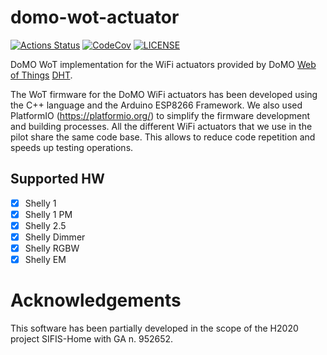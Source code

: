 # domo-wot-actuator

[![Actions Status][actions badge]][actions]
[![CodeCov][codecov badge]][codecov]
[![LICENSE][license badge]][license]

DoMO WoT implementation for the WiFi actuators provided by DoMO [Web of Things](https://www.w3.org/TR/wot-thing-description/)
[DHT](https://github.com/domo-iot/domo-dht).

The WoT firmware for the DoMO WiFi actuators has been developed using the C++ language and the Arduino ESP8266 Framework. We also used PlatformIO (https://platformio.org/) to simplify the firmware development and building processes. All the different WiFi actuators that we use in the pilot share the same code base. This allows to reduce code repetition and speeds up testing operations.


## Supported HW

- [x] Shelly 1
- [x] Shelly 1 PM
- [x] Shelly 2.5
- [x] Shelly Dimmer
- [x] Shelly RGBW
- [x] Shelly EM

# Acknowledgements

This software has been partially developed in the scope of the H2020 project SIFIS-Home with GA n. 952652.

<!-- Links -->
[actions]: https://github.com/domo-iot/domo-wot-actuator/actions
[codecov]: https://codecov.io/gh/domo-iot/domo-wot-actuator
[license]: LICENSE

<!-- Badges -->
[actions badge]: https://github.com/domo-iot/domo-wot-actuator/workflows/domo-wot-actuator/badge.svg
[codecov badge]: https://codecov.io/gh/domo-iot/domo-wot-actuator/branch/master/graph/badge.svg
[license badge]: https://img.shields.io/badge/license-MIT-blue.svg
